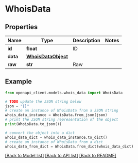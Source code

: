 # WhoisData


## Properties

Name | Type | Description | Notes
------------ | ------------- | ------------- | -------------
**id** | **float** | ID | 
**data** | [**WhoisDataObject**](WhoisDataObject.md) |  | 
**raw** | **str** | Raw | 

## Example

```python
from openapi_client.models.whois_data import WhoisData

# TODO update the JSON string below
json = "{}"
# create an instance of WhoisData from a JSON string
whois_data_instance = WhoisData.from_json(json)
# print the JSON string representation of the object
print(WhoisData.to_json())

# convert the object into a dict
whois_data_dict = whois_data_instance.to_dict()
# create an instance of WhoisData from a dict
whois_data_from_dict = WhoisData.from_dict(whois_data_dict)
```
[[Back to Model list]](../README.md#documentation-for-models) [[Back to API list]](../README.md#documentation-for-api-endpoints) [[Back to README]](../README.md)


